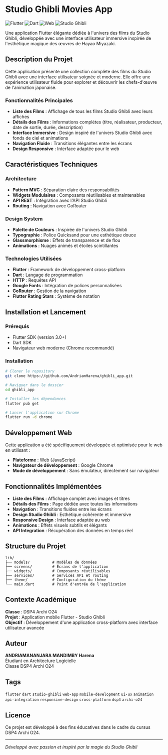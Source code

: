 # Studio Ghibli Movies App

![Flutter](https://img.shields.io/badge/Flutter-02569B?style=for-the-badge&logo=flutter&logoColor=white)
![Dart](https://img.shields.io/badge/Dart-0175C2?style=for-the-badge&logo=dart&logoColor=white)
![Web](https://img.shields.io/badge/Web-4285F4?style=for-the-badge&logo=google-chrome&logoColor=white)
![Studio Ghibli](https://img.shields.io/badge/Studio%20Ghibli-4CAF50?style=for-the-badge&logo=studio-ghibli&logoColor=white)

Une application Flutter élégante dédiée à l'univers des films du Studio Ghibli, développée avec une interface utilisateur immersive inspirée de l'esthétique magique des œuvres de Hayao Miyazaki.

## Description du Projet

Cette application présente une collection complète des films du Studio Ghibli avec une interface utilisateur soignée et moderne. Elle offre une expérience utilisateur fluide pour explorer et découvrir les chefs-d'œuvre de l'animation japonaise.

### Fonctionnalités Principales

- **Liste des Films** : Affichage de tous les films Studio Ghibli avec leurs affiches
- **Détails des Films** : Informations complètes (titre, réalisateur, producteur, date de sortie, durée, description)
- **Interface Immersive** : Design inspiré de l'univers Studio Ghibli avec fonds de ciel et animations
- **Navigation Fluide** : Transitions élégantes entre les écrans
- **Design Responsive** : Interface adaptée pour le web

## Caractéristiques Techniques

### Architecture
- **Pattern MVC** : Séparation claire des responsabilités
- **Widgets Modulaires** : Composants réutilisables et maintenables
- **API REST** : Intégration avec l'API Studio Ghibli
- **Routing** : Navigation avec GoRouter

### Design System
- **Palette de Couleurs** : Inspirée de l'univers Studio Ghibli
- **Typographie** : Police Quicksand pour une esthétique douce
- **Glassmorphisme** : Effets de transparence et de flou
- **Animations** : Nuages animés et étoiles scintillantes

### Technologies Utilisées
- **Flutter** : Framework de développement cross-platform
- **Dart** : Langage de programmation
- **HTTP** : Requêtes API
- **Google Fonts** : Intégration de polices personnalisées
- **GoRouter** : Gestion de la navigation
- **Flutter Rating Stars** : Système de notation

## Installation et Lancement

### Prérequis
- Flutter SDK (version 3.0+)
- Dart SDK
- Navigateur web moderne (Chrome recommandé)

### Installation
```bash
# Cloner le repository
git clone https://github.com/AndriamHarena/ghibli_app.git

# Naviguer dans le dossier
cd ghibli_app

# Installer les dépendances
flutter pub get

# Lancer l'application sur Chrome
flutter run -d chrome
```

## Développement Web

Cette application a été spécifiquement développée et optimisée pour le web en utilisant :
- **Plateforme** : Web (JavaScript)
- **Navigateur de développement** : Google Chrome
- **Mode de développement** : Sans émulateur, directement sur navigateur

## Fonctionnalités Implémentées

- **Liste des Films** : Affichage complet avec images et titres
- **Détails des Films** : Page dédiée avec toutes les informations
- **Navigation** : Transitions fluides entre les écrans
- **Design Studio Ghibli** : Esthétique cohérente et immersive
- **Responsive Design** : Interface adaptée au web
- **Animations** : Effets visuels subtils et élégants
- **API Integration** : Récupération des données en temps réel

## Structure du Projet

```
lib/
├── models/          # Modèles de données
├── screens/         # Écrans de l'application
├── widgets/         # Composants réutilisables
├── services/        # Services API et routing
├── theme/           # Configuration du thème
└── main.dart        # Point d'entrée de l'application
```

## Contexte Académique

**Classe** : DSP4 Archi O24  
**Projet** : Application mobile Flutter - Studio Ghibli  
**Objectif** : Développement d'une application cross-platform avec interface utilisateur avancée

## Auteur

**ANDRIAMANANJARA MANDIMBY Harena**  
Étudiant en Architecture Logicielle  
Classe DSP4 Archi O24

## Tags

`flutter` `dart` `studio-ghibli` `web-app` `mobile-development` `ui-ux` `animation` `api-integration` `responsive-design` `cross-platform` `dsp4` `archi-o24`

## Licence

Ce projet est développé à des fins éducatives dans le cadre du cursus DSP4 Archi O24.

---

*Développé avec passion et inspiré par la magie du Studio Ghibli*

